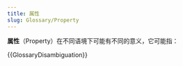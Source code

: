 ```yaml
---
title: 属性
slug: Glossary/Property
---
```


**属性**（Property）在不同语境下可能有不同的意义，它可能指：

{{GlossaryDisambiguation}}
